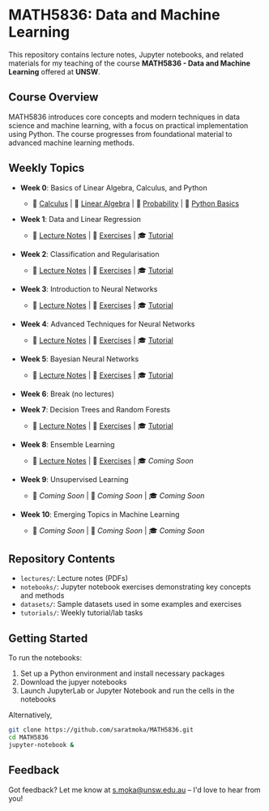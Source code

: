# MATH5836: Data and Machine Learning

This repository contains lecture notes, Jupyter notebooks, and related materials for my teaching of the course **MATH5836 - Data and Machine Learning** offered at **UNSW**.

## Course Overview

MATH5836 introduces core concepts and modern techniques in data science and machine learning, with a focus on practical implementation using Python. 
The course progresses from foundational material to advanced machine learning methods.

## Weekly Topics  

- **Week 0**: Basics of Linear Algebra, Calculus, and Python  
  - 📝 [Calculus](./lectures/MATH5836_Lec_0_Calculus.pdf) | 📝 [Linear Algebra](./lectures/MATH5836_Lec_0_LinearAlgebra.pdf) | 📝 [Probability](./lectures/MATH5836_Lec_0_Probability.pdf) | 📖 [Python Basics](./notebooks/week00)  
- **Week 1**: Data and Linear Regression  
  - 📝 [Lecture Notes](./lectures/MATH5836_Lec_1_Data_and_Linear_Regression.pdf) | 📖 [Exercises](./notebooks/week01) | 🎓 [Tutorial](https://github.com/saratmoka/MATH5836/tree/main/tutorials/week01)  
- **Week 2**: Classification and Regularisation  
  - 📝 [Lecture Notes](./lectures/MATH5836_Lec_2_Classification_and_Regularization.pdf) | 📖 [Exercises](./notebooks/week02) | 🎓 [Tutorial](./tutorials/week02)  
- **Week 3**: Introduction to Neural Networks  
  - 📝 [Lecture Notes](./lectures/MATH5836_Lec_3_Introduction_to_Neural_Networks.pdf) | 📖 [Exercises](./notebooks/week03) | 🎓 [Tutorial](./tutorials/week03)  
- **Week 4**: Advanced Techniques for Neural Networks  
  - 📝 [Lecture Notes](./lectures/MATH5836_Lec_4_Advanced_Techniques_for_Neural_Networks.pdf) | 📖 [Exercises](./notebooks/week04) | 🎓 [Tutorial](./tutorials/week04)  
- **Week 5**: Bayesian Neural Networks  
  - 📝 [Lecture Notes](./lectures/MATH5836_Lec_5_Bayesian_Neural_Networks.pdf) | 📖 [Exercises](./notebooks/week05) | 🎓 [Tutorial](./tutorials/week05)  

- **Week 6**: Break (no lectures)  

- **Week 7**: Decision Trees and Random Forests 
  - 📝 [Lecture Notes](./lectures/MATH5836_Lec_7_Decision_Trees_Random_Forest.pdf) | 📖 [Exercises](./notebooks/week07) | 🎓 [Tutorial](./tutorials/week07)      
- **Week 8**: Ensemble Learning  
  - 📝 [Lecture Notes](./lectures/MATH5836_Lec_8_Ensemble_Learning.pdf) | 📖 [Exercises](./notebooks/week08/) | 🎓 *Coming Soon*    
- **Week 9**: Unsupervised Learning  
  - 📝 *Coming Soon* | 📖 *Coming Soon* | 🎓 *Coming Soon*   
- **Week 10**: Emerging Topics in Machine Learning  
  - 📝 *Coming Soon* | 📖 *Coming Soon* | 🎓 *Coming Soon*  
  <!-- - 📝 [Lecture Notes](#) | 📖 [Exercises](#) | 🎓 [Tutorial](#)  -->

## Repository Contents

- `lectures/`: Lecture notes (PDFs)
- `notebooks/`: Jupyter notebook exercises demonstrating key concepts and methods
- `datasets/`: Sample datasets used in some examples and exercises
- `tutorials/`: Weekly tutorial/lab tasks

## Getting Started

To run the notebooks:

1. Set up a Python environment and install necessary packages
2. Download the jupyer notebooks
2. Launch JupyterLab or Jupyter Notebook and run the cells in the notebooks

Alternatively,

```bash
git clone https://github.com/saratmoka/MATH5836.git
cd MATH5836
jupyter-notebook &
```
## Feedback

Got feedback? Let me know at [s.moka@unsw.edu.au](mailto:s.moka@unsw.edu.au) – I'd love to hear from you! 

